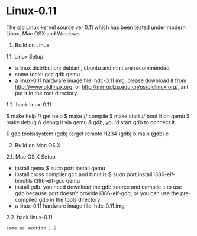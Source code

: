 Linux-0.11
==========

The old Linux kernel source ver 0.11 which has been tested under modern Linux,  Mac OSX and Windows.

1. Build on Linux

1.1. Linux Setup

* a linux distribution: debian , ubuntu and mint are recommended
* some tools: gcc gdb qemu
* a linux-0.11 hardware image file: hdc-0.11.img, please download it from http://www.oldlinux.org, or http://mirror.lzu.edu.cn/os/oldlinux.org/, ant put it in the root directory.

1.2. hack linux-0.11

$ make help		// get help
$ make  		// compile
$ make start		// boot it on qemu
$ make debug		// debug it via qemu & gdb, you'd start gdb to connect it.

$ gdb tools/system
(gdb) target remote :1234
(gdb) b main
(gdb) c


2. Build on Mac OS X

2.1. Mac OS X Setup

* install qemu
	$ sudo port install qemu
* install cross compiler gcc and binutils
	$ sudo port install i386-elf-binutils i386-elf-gcc qemu
* install gdb. you need download the gdb source and compile it to use gdb because port doesn't provide i386-elf-gdb, or you can use the pre-compiled gdb in the tools directory.
* a linux-0.11 hardware image file: hdc-0.11.img

2.2. hack linux-0.11

	same as section 1.2


